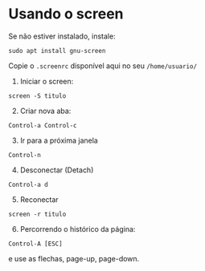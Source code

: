# Usando o screen

Se não estiver instalado, instale:

`sudo apt install gnu-screen`

Copie o `.screenrc` disponível aqui no seu `/home/usuario/`

1. Iniciar o screen:

`screen -S titulo`

2. Criar nova aba:

`Control-a Control-c`

3. Ir para a próxima janela

`Control-n`

4. Desconectar (Detach)

`Control-a d`

5. Reconectar

`screen -r titulo`

6. Percorrendo o histórico da página:

`Control-A [ESC]`

e use as flechas, page-up, page-down.







